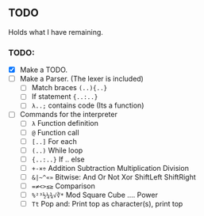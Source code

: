 ## TODO
Holds what I have remaining.

### TODO:
- [x] Make a TODO.
- [ ] Make a Parser. (The lexer is included)
    - [ ] Match braces `(..){..}`
    - [ ] If statement `{..:..}`
    - [ ] `λ..;` contains code (Its a function)
- [ ] Commands for the interpreter
    - [ ] `λ` Function definition
    - [ ] `@` Function call
    - [ ] `[..]` For each
    - [ ] `(..)` While loop
    - [ ] `{..:..}` If .. else
    - [ ] `+-×÷` Addition Subtraction Multiplication Division
    - [ ] `&|~^«»` Bitwise: And Or Not Xor ShiftLeft ShiftRight
    - [ ] `=≠<>≤≥` Comparison 
    - [ ] `%²³½¼¾√∛*` Mod Square Cube .... Power
    - [ ] `Tt` Pop and: Print top as character(s), print top
